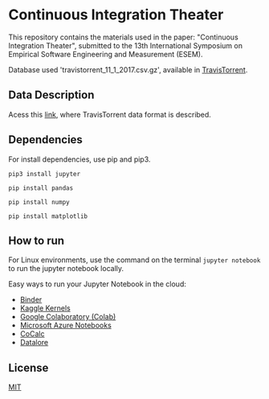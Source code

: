 # Continuous Integration Theater

This repository contains the materials used in the paper: "Continuous Integration Theater", submitted to the 13th International Symposium on Empirical Software Engineering and Measurement (ESEM).

Database used 'travistorrent_11_1_2017.csv.gz',  available in <a href="https://travistorrent.testroots.org/page_access/">TravisTorrent</a>.

## Data Description
Acess this <a href="https://travistorrent.testroots.org/page_dataformat/">link</a>, where TravisTorrent data format is described.

## Dependencies
For install dependencies, use pip and pip3.

```pip3 install jupyter ```

```pip install pandas ```

```pip install numpy ```

```pip install matplotlib ```


## How to run
For Linux environments, use the command on the terminal ```jupyter notebook``` to run the jupyter notebook locally.

Easy ways to run your Jupyter Notebook in the cloud:

* <a href="https://mybinder.org/">Binder</a>
* <a href="https://www.kaggle.com/kernels">Kaggle Kernels</a>
* <a href="https://colab.research.google.com/notebooks/welcome.ipynb">Google Colaboratory (Colab)</a>
* <a href="https://notebooks.azure.com/">Microsoft Azure Notebooks</a>
* <a href="https://cocalc.com/">CoCalc</a>
* <a href="https://datalore.io/">Datalore</a>

##  License
<a href="https://github.com/wagnerfns/ci-analysis/blob/master/LICENSE">MIT</a>
